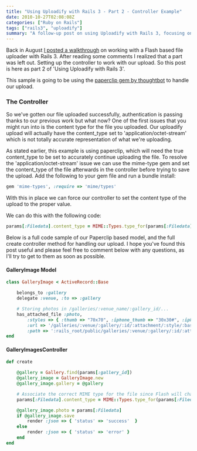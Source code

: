 ```yaml
---
title: "Using Uploadify with Rails 3 - Part 2 - Controller Example"
date: 2010-10-27T02:08:08Z
categories: ["Ruby on Rails"]
tags: ["rails3", "uploadify"]
summary: "A follow-up post on using Uploadify with Rails 3, focusing on setting up the controller to work with file uploads. This part covers handling content types and provides a full code sample for a Paperclip-based model and controller method."
---
```


Back in August <a href="http://www.glrzad.com/ruby-on-rails/using-uploadify-with-rails-3/" title="Using Uploadify with Rails 3">I posted a walkthrough</a> on working with a Flash based file uploader with Rails 3. After reading some comments I realized that a part was left out.  Setting up the controller to work with our upload. So this post is here as part 2 of 'Using Uploadify with Rails 3'.

This sample is going to be using the <a href="http://github.com/thoughtbot/paperclip" title="paperclip by thoughtbot">paperclip gem by thoughtbot</a> to handle our upload.

### The Controller
So we've gotten our file uploaded successfully, authentication is passing thanks to our previous work but what now? One of the first issues that you might run into is the content type for the file you uploaded.  Our uploadify upload will actually have the content_type set to 'application/octet-stream' which is not totally accurate representation of what we're uploading.

As stated earlier, this example is using paperclip, which will need the true content_type to be set to accurately continue uploading the file.  To resolve the 'application/octet-stream' issue we can use the mime-type gem and set the content_type of the file afterwards in the controller before trying to save the upload. Add the following to your gem file and run a bundle install:

``` ruby
gem 'mime-types', :require => 'mime/types'
```

With this in place we can force our controller to set the content type of the upload to the proper value.

We can do this with the following code:

``` ruby
params[:Filedata].content_type = MIME::Types.type_for(params[:Filedata].original_filename).to_s
```

Below is a full code sample of our Paperclip based model, and the full create controller method for handling our upload.  I hope you've found this post useful and please feel free to comment below with any questions, as I'll try to get to them as soon as possible.

#### GalleryImage Model

``` ruby
class GalleryImage < ActiveRecord::Base

	belongs_to :gallery
	delegate :venue, :to => :gallery

	# Storing photos in /galleries/:venue_name/:gallery_id/...
	has_attached_file :photo,
		:styles => { :thumb => "70x70", :iphone_thumb => "30x30#", :iphone_full => "320x480" },
		:url => '/galleries/:venue/:gallery/:id/:attachment/:style/:basename.:extension',
		:path => ':rails_root/public/galleries/:venue/:gallery/:id/:attachment/:style/:basename.:extension'
end
```

#### GalleryImagesController


``` ruby
def create

	@gallery = Gallery.find(params[:gallery_id])
	@gallery_image = GalleryImage.new
	@gallery_image.gallery = @gallery

	# Associate the correct MIME type for the file since Flash will change it
	params[:Filedata].content_type = MIME::Types.type_for(params[:Filedata].original_filename).to_s

	@gallery_image.photo = params[:Filedata]
    if @gallery_image.save
		render :json => { 'status' => 'success'  }
	else
		render :json => { 'status' => 'error' }
	end
end
```
